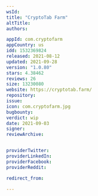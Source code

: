 ```yaml
---
wsId: 
title: "CryptoTab Farm"
altTitle: 
authors:

appId: com.cryptofarm
appCountry: us
idd: 1532369824
released: 2021-08-12
updated: 2021-09-28
version: "1.0.80"
stars: 4.38462
reviews: 26
size: 13230080
website: https://cryptotab.farm/
repository: 
issue: 
icon: com.cryptofarm.jpg
bugbounty: 
verdict: wip
date: 2021-09-03
signer: 
reviewArchive:


providerTwitter: 
providerLinkedIn: 
providerFacebook: 
providerReddit: 

redirect_from:

---
```


